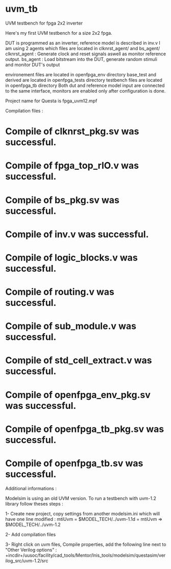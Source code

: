 # uvm_tb
UVM testbench for fpga 2x2 inverter

Here's my first UVM testbench for a size 2x2 fpga.

DUT is programmed as an inverter, reference model is described in inv.v
I am using 2 agents which files are located in clknrst_agent/ and bs_agent/
clknrst_agent : Generate clock and reset signals aswell as monitor reference output.
bs_agent      : Load bitstream into the DUT, generate random stimuli and monitor DUT's output

environement files are located in openfpga_env directory
base_test and derived are located in openfpga_tests directory
testbench files are located in openfpga_tb directory
Both dut and reference model input are connected to the same interface, monitors are enabled only after configuration is done.


Project name for Questa is fpga_uvm12.mpf

Compilation files :

# Compile of clknrst_pkg.sv was successful.
# Compile of fpga_top_rIO.v was successful.
# Compile of bs_pkg.sv was successful.
# Compile of inv.v was successful.
# Compile of logic_blocks.v was successful.
# Compile of routing.v was successful.
# Compile of sub_module.v was successful.
# Compile of std_cell_extract.v was successful.
# Compile of openfpga_env_pkg.sv was successful.
# Compile of openfpga_tb_pkg.sv was successful.
# Compile of openfpga_tb.sv was successful.

Additional informations :

Modelsim is using an old UVM version. To run a testbench with uvm-1.2 library follow theses steps :

1- Create new project, copy settings from another modelsim.ini which will have one line modified :
mtiUvm = $MODEL_TECH/../uvm-1.1d = mtiUvm => $MODEL_TECH/../uvm-1.2

2- Add compilation files

3- Right click on uvm files, Compile properties, add the following line next to "Other Verilog options" :
+incdir+/uusoc/facility/cad_tools/Mentor/lnis_tools/modelsim/questasim/verilog_src/uvm-1.2/src


